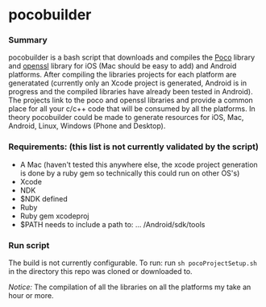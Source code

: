 # pocobuilder

### Summary
pocobuilder is a bash script that downloads and compiles the [Poco](http://pocoproject.org) library and [openssl](http://www.openssl.org) library for iOS (Mac should be easy to add) and Android platforms. After compiling the libraries projects for each platform are generatated (currently only an Xcode project is generated, Android is in progress and the compiled libraries have already been tested in Android). The projects link to the poco and openssl libraries and provide a common place for all your c/c++ code that will be consumed by all the platforms. In theory pocobuilder could be made to generate resources for iOS, Mac, Android, Linux, Windows (Phone and Desktop).

### Requirements: (this list is not currently validated by the script)
* A Mac (haven't tested this anywhere else, the xcode project generation is done by a ruby gem so technically this could run on other OS's)
* Xcode
* NDK
* $NDK defined
* Ruby
* Ruby gem xcodeproj
* $PATH needs to include a path to: ... /Android/sdk/tools

### Run script
The build is not currently configurable.
To run: run `sh pocoProjectSetup.sh` in the directory this repo was cloned or downloaded to.

*Notice:* The compilation of all the libraries on all the platforms my take an hour or more.
